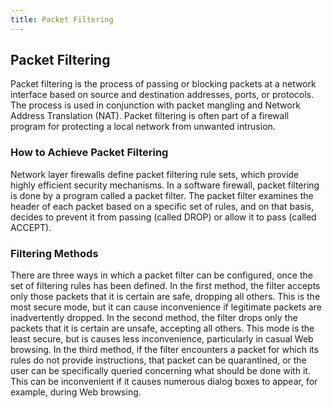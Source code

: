 ```yaml
---
title: Packet Filtering
---
```

## Packet Filtering

Packet filtering is the process of passing or blocking packets at a network interface based on source and destination addresses, ports, or protocols. The process is used in conjunction with packet mangling and Network Address Translation (NAT). Packet filtering is often part of a firewall program for protecting a local network from unwanted intrusion.

### How to Achieve Packet Filtering
Network layer firewalls define packet filtering rule sets, which provide highly efficient security mechanisms. In a software firewall, packet filtering is done by a program called a packet filter. The packet filter examines the header of each packet based on a specific set of rules, and on that basis, decides to prevent it from passing (called DROP) or allow it to pass (called ACCEPT).

### Filtering Methods

There are three ways in which a packet filter can be configured, once the set of filtering rules has been defined. In the first method, the filter accepts only those packets that it is certain are safe, dropping all others. This is the most secure mode, but it can cause inconvenience if legitimate packets are inadvertently dropped. In the second method, the filter drops only the packets that it is certain are unsafe, accepting all others. This mode is the least secure, but is causes less inconvenience, particularly in casual Web browsing. In the third method, if the filter encounters a packet for which its rules do not provide instructions, that packet can be quarantined, or the user can be specifically queried concerning what should be done with it. This can be inconvenient if it causes numerous dialog boxes to appear, for example, during Web browsing.
